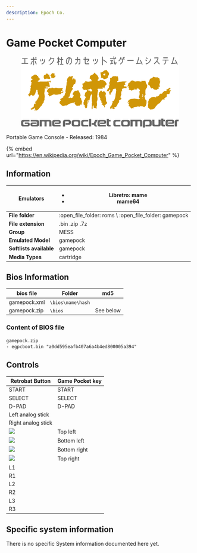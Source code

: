 ```yaml
---
description: Epoch Co.
---
```


# Game Pocket Computer

<div align="left">

<figure><img src="https://raw.githubusercontent.com/fabricecaruso/es-theme-carbon/52ff37c9e265587d006945a2ba695b5a962b3a3d/art/logos/gamepock.svg" alt=""><figcaption></figcaption></figure>

</div>

Portable Game Console - Released: 1984

{% embed url="https://en.wikipedia.org/wiki/Epoch_Game_Pocket_Computer" %}

## Information

| **Emulators**           | <ul><li>Libretro: mame</li><li>mame64</li></ul>           |
| ----------------------- | --------------------------------------------------------- |
| **File folder**         | :open\_file\_folder: roms \ :open\_file\_folder: gamepock |
| **File extension**      | .bin .zip .7z                                             |
| **Group**               | MESS                                                      |
| **Emulated Model**      | gamepock                                                  |
| **Softlists available** | gamepock                                                  |
| **Media Types**         | cartridge                                                 |

## Bios Information

| bios file    | Folder            | md5       |
| ------------ | ----------------- | --------- |
| gamepock.xml | `\bios\mame\hash` |           |
| gamepock.zip | `\bios`           | See below |

### Content of BIOS file

```
gamepock.zip
- egpcboot.bin "a0dd595eafb407a6a4b4ed800005a394"
```

## Controls

| Retrobat Button                                       | Game Pocket key |
| ----------------------------------------------------- | --------------- |
| START                                                 | START           |
| SELECT                                                | SELECT          |
| D-PAD                                                 | D-PAD           |
| Left analog stick                                     |                 |
| Right analog stick                                    |                 |
| ![](<../../../.gitbook/assets/image (2) (1) (1).png>) | Top left        |
| ![](<../../../.gitbook/assets/image (1) (2) (1).png>) | Bottom left     |
| ![](<../../../.gitbook/assets/image (4) (1).png>)     | Bottom right    |
| ![](<../../../.gitbook/assets/image (3) (1) (2).png>) | Top right       |
| L1                                                    |                 |
| R1                                                    |                 |
| L2                                                    |                 |
| R2                                                    |                 |
| L3                                                    |                 |
| R3                                                    |                 |

## Specific system information

There is no specific System information documented here yet.
